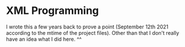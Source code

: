 # XML Programming

I wrote this a few years back to prove a point (September 12th 2021 according to the mtime of the project files). Other than that I don't really have an idea what I did here. ^^
